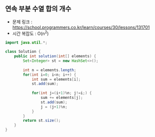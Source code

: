 ## 연속 부분 수열 합의 개수
* 문제 링크 : https://school.programmers.co.kr/learn/courses/30/lessons/131701
* 시간 복잡도 : O(n<sup>2</sup>)
```java
import java.util.*;

class Solution {
    public int solution(int[] elements) {
        Set<Integer> st = new HashSet<>();
        
        int n = elements.length;
        for(int i=0; i<n; i++) {
            int sum = elements[i];
            st.add(sum);
            
            for(int j=(i+1)%n; j!=i;) {
                sum += elements[j];
                st.add(sum);
                j = (j+1)%n;
            }
        }
        return st.size();
    }
}
```
